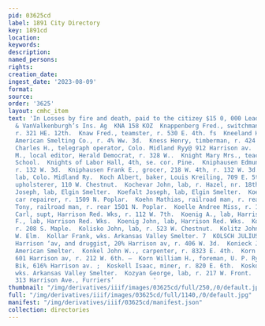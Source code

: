 ```yaml
---
pid: 03625cd
label: 1891 City Directory
key: 1891cd
location: 
keywords: 
description: 
named_persons: 
rights: 
creation_date: 
ingest_date: '2023-08-09'
format: 
source: 
order: '3625'
layout: cmhc_item
text: 'In Losses by fire and death, paid to the citizey $15 0, 000 Leadville by Steel
  & VanValkenburgh’s Ins. Ag  KNA 158 KOZ  Knappenberg Fred., switchman U. P. Ry.,
  r. 321 HE. 12th.  Knaw Fred., teamster, r. 530 E. 4th. fs  Kneeland Henry T., bkkpr,
  American Smelting Co., r. 4% Ww. 3d.  Kness Henry, timberman, r. 424 E. 6th. ‘  Knight
  Charles H., telegraph operator, Colo. Midland Ryy@ 912 Harrison av.  Knight James
  M., local editor, Herald Democrat, r. 328 W..  Knight Mary Mrs., teacher, Central
  School.  Knights of Labor Hall, 4th, se. cor. Pine.  Kniphausen Edmund M., clk,
  r. 132 W. 3d.  Kniphausen Frank E., grocer, 218 W. 4th, r. 132 W. 3d.  Kobe F.,
  lab, Colo. Midland Ry.  Koch Albert, baker, Louis Kreiling, 709 E. 5th.  Koch Conrad,
  upholsterer, 110 W. Chestnut.  Kochevar John, lab, r. Hazel, nr. 18th.  Kochevar
  Joseph, lab, Elgin Smelter.  Koefalt Joseph, lab, Elgin Smelter.  Koehn Joseph,
  car repairer, r. 1509 N. Poplar.  Koehn Mathias, railroad man, r. rear 1419 N. Poplar.  Koehn
  Tony, railroad man, r. rear 1501 N. Poplar.  Koelle Andree Miss, r. 112 W. 7th.  Koelle
  Carl, supt, Harrison Red. Wks, r. 112 W. 7th.  Koenig A., lab, Harrison Red. Wks.  Koenig
  F., lab, Harrison Red. Wks.  Koenig John, lab, Harrison Red. Wks.  Kolb Annie Mrs.,
  r. 208 S. Maple.  Kolisko John, lab, r. 523 W. Chestnut.  Kolitz John, lab, r. 606
  W. Elm.  Kollar Frank, wks. Arkansas Valley Smelter. 7  KOLSCH JULIUS, saloon, 124
  Harrison ‘av, and druggist, 20% Harrison av, r. 406 W. 3d.  Konieck Joseph, lab,
  American Smelter.  Konkel John W.., carpenter, r. 8323 E. 4th.  Korn Daniel, saloon,
  601 Harrison av, r. 212 W. 6th. —  Korn William H., foreman, U. P. Ry., r. Callaway
  Bik, 616% Harrison av. ;  Koskell Isaac, miner, r. 820 E. 6th.  Koskotchy John,
  wks. Arkansas Valley Smelter.  Kozyan George, lab, r. 217 W. Front.  Brown & Morgan,
  313 Harrison Ave., Furriers’           '
thumbnail: "/img/derivatives/iiif/images/03625cd/full/250,/0/default.jpg"
full: "/img/derivatives/iiif/images/03625cd/full/1140,/0/default.jpg"
manifest: "/img/derivatives/iiif/03625cd/manifest.json"
collection: directories
---
```

